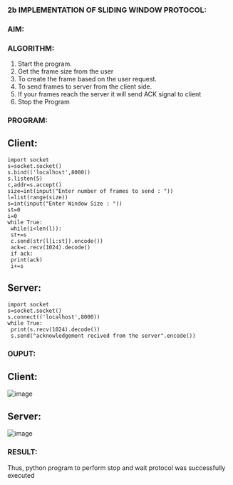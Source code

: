 ### 2b IMPLEMENTATION OF SLIDING WINDOW PROTOCOL:
### AIM:
### ALGORITHM:
1. Start the program.
2. Get the frame size from the user
3. To create the frame based on the user request.
4. To send frames to server from the client side.
5. If your frames reach the server it will send ACK signal to client
6. Stop the Program
### PROGRAM:
## Client:
```
import socket
s=socket.socket()
s.bind(('localhost',8000))
s.listen(5)
c,addr=s.accept()
size=int(input("Enter number of frames to send : "))
l=list(range(size))
s=int(input("Enter Window Size : "))
st=0
i=0
while True:
 while(i<len(l)):
 st+=s
 c.send(str(l[i:st]).encode())
 ack=c.recv(1024).decode()
 if ack:
 print(ack)
 i+=s
```
## Server:
```
import socket
s=socket.socket()
s.connect(('localhost',8000))
while True: 
 print(s.recv(1024).decode())
 s.send("acknowledgement recived from the server".encode())
```
### OUPUT:
## Client:
![image](https://github.com/DEVASANJAY002/2b_SLIDING_WINDOW_PROTOCOL/assets/152069249/7d8bd81a-29bc-464f-9d12-e70c333cd76b)
## Server:
![image](https://github.com/DEVASANJAY002/2b_SLIDING_WINDOW_PROTOCOL/assets/152069249/1d6f54c3-f588-40d4-af27-3edab88467c1)


### RESULT:
Thus, python program to perform stop and wait protocol was successfully executed
